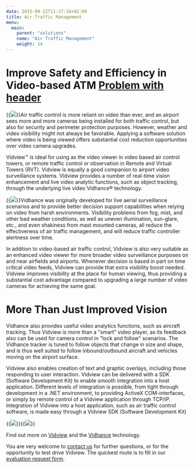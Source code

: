 ```yaml
---
date: 2015-09-22T11:27:34+02:00
title: Air Traffic Management
menu:
  main:
    parent: "solutions"
    name: "Air Traffic Management"
    weight: 14
---
```


# Improve Safety and Efficiency in Video-based ATM [Problem with header](Problem)

{{<img src="img/solutions/air-traffic-management/atm-400px-foggy_runway.jpg" class="small-image floatright">}}Air traffic control is more reliant on video than ever, and an airport sees more and more cameras being installed for both traffic control, but also for security and perimeter protection purposes. However, weather and video visibility might not always be favorable. Applying a software solution where video is being viewed offers substantial cost reduction opportunities over video camera upgrades.<!--more-->

Vidview™ is ideal for using as the video viewer in video based air control towers, or remote traffic control or observation in Remote and Virtual Towers (RVT). Vidview is equally a good companion to airport video surveillance systems. Vidview provides a number of real-time vision enhancement and live video analytic functions, such as object tracking, through the underlying live video Vidhance® technology.

{{<img src="img/solutions/air-traffic-management/atm-imint-sno.jpg" class="small-image floatright">}}Vidhance was originally developed for live aerial surveillance scenarios and to provide better decision support capabilities when relying on video from harsh environments. Visibility problems from fog, mist, and other bad weather conditions, as well as uneven illumination, sun-glare, etc., and even shakiness from mast mounted cameras, all reduce the effectiveness of air traffic management, and will reduce traffic controller alertness over time.

In addition to video-based air traffic control, Vidview is also very suitable as an enhanced video viewer for more broader video surveillance purposes on and near airfields and airports. Whenever decision is based in part on time critical video feeds, Vidview can provide that extra visibility boost needed. Vidview improves visibility at the place for human viewing, thus providing a substantial cost advantage compared to upgrading a large number of video cameras for achieving the same goal.

# More Than Just Improved Vision

Vidhance also provides useful video analytics functions, such as aircraft tracking. Thus Vidview is more than a "smart" video player, as its feedback also can be used for camera control in "lock and follow" scenarios. The Vidhance tracker is tuned to follow objects that change in size and shape, and is thus well suited to follow inbound/outbound aircraft and vehicles moving on the airport surface.

Vidview also enables creation of text and graphic overlays, including those responding to user interaction. Vidview can be delivered with a SDK (Software Development Kit) to enable smooth integration into a host application. Different levels of integration is possible, from tight through development in a .NET environment, to providing ActiveX COM-interfaces, or simply by remote control of a Vidview application through TCP/IP. Integration of Vidview into a host application, such as air traffic control software, is made easy through a Vidview SDK (Software Development Kit)

{{<img src="img/solutions/air-traffic-management/atm-helicopters-289x289.jpg" class="small-image floatright">}}{{<img src="img/solutions/air-traffic-management/atm-flygtorn-286x268.jpg" class="small-image floatright">}}

Find out more on [Vidview](Vidview "Vidview") and the [Vidhance](Vidhance "Vidhance") technology.

You are very welcome to [contact us](Contact "Contact") for further questions, or for the opportunity to test drive Vidview. The quickest route is to fill in our [evaluation request form](/imint.se/form/evaluation-request "Evaluation Request").
